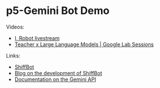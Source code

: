 # p5-Gemini Bot Demo

Videos:
* [I, Robot livestream](https://www.youtube.com/watch?v=ORe-c1crRcE)
* [Teacher x Large Language Models | Google Lab Sessions](https://www.youtube.com/watch?v=FBFcNPa36m8)

Links:
* [ShiffBot](https://shiffbot.withgoogle.com)
* [Blog on the development of ShiffBot](https://developers.googleblog.com/2024/01/how-its-made-learning-through-shiffbot-powered-by-gemini-api.html])
* [Documentation on the Gemini API](https://ai.google.dev/tutorials/ai-studio_quickstart)
